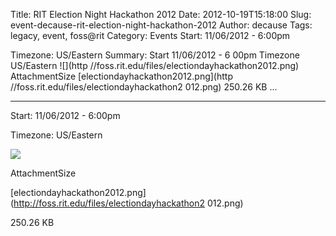 Title: RIT Election Night Hackathon 2012
Date: 2012-10-19T15:18:00
Slug: event-decause-rit-election-night-hackathon-2012
Author: decause
Tags: legacy, event, foss@rit
Category: Events
Start: 11/06/2012 - 6:00pm

Timezone: US/Eastern
Summary: Start  11/06/2012 - 6 00pm  Timezone  US/Eastern  ![](http //foss.rit.edu/files/electiondayhackathon2012.png)  AttachmentSize  [electiondayhackathon2012.png](http //foss.rit.edu/files/electiondayhackathon2 012.png)  250.26 KB   ... 

---
Start: 11/06/2012 - 6:00pm

Timezone: US/Eastern

![](http://foss.rit.edu/files/electiondayhackathon2012.png)

AttachmentSize

[electiondayhackathon2012.png](http://foss.rit.edu/files/electiondayhackathon2
012.png)

250.26 KB


